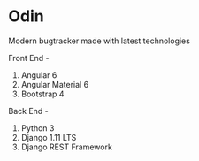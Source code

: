 # Odin
Modern bugtracker made with latest technologies


Front End -
1. Angular 6
2. Angular Material 6
3. Bootstrap 4

Back End -
1. Python 3
2. Django 1.11 LTS
3. Django REST Framework
